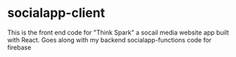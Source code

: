 # socialapp-client

This is the front end code for "Think Spark" a socail media website app built with React. Goes along with my backend socialapp-functions code for firebase

